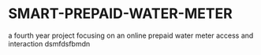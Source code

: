 # SMART-PREPAID-WATER-METER
a fourth year project focusing on an online prepaid water meter access and interaction
dsmfdsfbmdn
